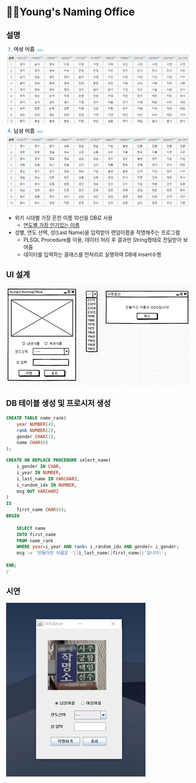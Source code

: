 # 👨‍🏫Young's Naming Office 

## 설명

![01](https://github.com/younggeun0/younggeun0.github.io/blob/master/_posts/img/toyProjects/NOF/01.png?raw=true)

* 위키 시대별 가장 흔한 이름 10선을 DB로 사용
    *  [연도별 가장 인기있는 이름](https://ko.wikipedia.org/wiki/%ED%95%9C%EA%B5%AD%EC%9D%98_%EC%84%B1%EC%94%A8%EC%99%80_%EC%9D%B4%EB%A6%84)
* 성별, 연도 선택, 성(Last Name)을 입력받아 랜덤이름을 작명해주는 프로그램
  * PLSQL Procedure를 이용, 데이터 처리 후 결과만 String형태로 전달받아 보여줌
  * 데이터를 입력하는 클래스를 전처리로 실행하여 DB에 insert수행

## UI 설계

![02](https://github.com/younggeun0/younggeun0.github.io/blob/master/_posts/img/toyProjects/NOF/02.png?raw=true)

## DB 테이블 생성 및 프로시저 생성

```sql
CREATE TABLE name_rank(
    year NUMBER(4),
    rank NUMBER(2),
    gender CHAR(1),
    name CHAR(6)
);
```

```sql
CREATE OR REPLACE PROCEDURE select_name(
    i_gender IN CHAR,
    i_year IN NUMBER,
    i_last_name IN VARCHAR2,
    i_random_idx IN NUMBER,
    msg OUT VARCHAR2
)
IS
    first_name CHAR(6);
BEGIN

    SELECT name
    INTO first_name
    FROM name_rank
    WHERE year=i_year AND rank= i_random_idx AND gender= i_gender;
    msg := '만들어진 이름은 '||i_last_name||first_name||'입니다!';

END;
/
```

## 시연

![시연](https://github.com/younggeun0/namingOffice/blob/master/naming_office.gif?raw=true)

